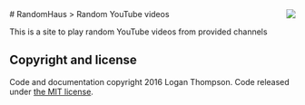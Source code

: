 <img src="icon.png" align="right" />
# RandomHaus
> Random YouTube videos

This is a site to play random YouTube videos from provided channels


<!--## Examples-->
<!--- [sindresorhus/pageres](https://github.com/sindresorhus/pageres) - Project logo. Clear description of what the project does. Build badges. Demo screenshot. Simple install and usage sections. Includes an examples section with common uses.-->
<!--- [petkaantonov/bluebird](https://github.com/petkaantonov/bluebird) - Build badges. Clear description of what the project does. TOC for easy navigation. Project logo. Extensive explanations and examples.-->
<!--- [jakubroztocil/httpie](https://github.com/jkbrzt/httpie) - Description of what the project does. Demo screenshots. Project logo. TOC for easy navigation. Build badges. Quick and simple installation and usage sections. Includes an examples section.-->
<!--- [karan/joe](https://github.com/karan/joe) - Project logo. Clear description of what the project does. GIF demo. Easy install and usage sections.-->
<!--- [aimeos/aimeos-typo3](https://github.com/aimeos/aimeos-typo3) - Project logo. Clear description of what the project does. Demo screenshot. TOC for easy navigation. Easy installation and setup sections with screenshots. Links for further reading.-->
<!--- [rstacruz/hicat](https://github.com/rstacruz/hicat) - GIF demo. Easy installation and setup sections with screenshots. Build badges. Great examples of use cases.-->
<!--- [skywinder/github-changelog-generator](https://github.com/skywinder/github-changelog-generator) - TOC for easy navigation. Concise project description. Installation and usage sections. Output example. Great feature overview. List of alternatives. FAQ.-->
<!--- [shama/gaze](https://github.com/shama/gaze) - Project logo. Concise description. Feature list. Usage section. FAQ. Great API documentation. Release history.-->
<!--- [node-chat](https://github.com/IgorAntun/node-chat) - Project screenshot. Informative badges. Clear description. Easy installation/use instructions. Live demo.-->
<!--- [b4b4r07/dotfiles](https://github.com/b4b4r07/dotfiles) - Testing my dotfiles repo on OS X to get my work environment ready in just a few moments. #VIM + #ZSH + #TMUX = Best Developer Environment.-->

<!--## Articles-->
<!--- ["How To Write A Readme"](http://jfhbrook.github.io/2011/11/09/readmes.html) - *Joshua Holbrook*-->
<!--- ["How To Write A Great README"](https://robots.thoughtbot.com/how-to-write-a-great-readme) - *Caleb Thompson (thoughtbot)*-->
<!--- ["Readme Driven Development"](http://tom.preston-werner.com/2010/08/23/readme-driven-development.html) - *Tom Preston-Werner*-->
<!--- ["Top ten reasons why I won’t use your open source project"](https://changelog.com/top-ten-reasons-why-i-wont-use-your-open-source-project/) - *Adam Stacoviak*-->


<!--## Contribute-->

<!--Contributions are always welcome!-->
<!--Please read the [contribution guidelines](contributing.md) first.-->



## Copyright and license

Code and documentation copyright 2016 Logan Thompson. Code released under [the MIT license](https://github.com/Cobbleopolis/RandomHaus/blob/master/LICENSE). <!--Docs released under [Creative Commons](https://github.com/twbs/bootstrap/blob/master/LICENSE).-->